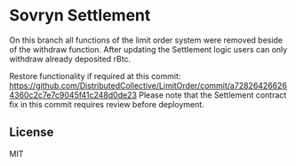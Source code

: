 # Sovryn Settlement

On this branch all functions of the limit order system were removed beside of the withdraw function.
After updating the Settlement logic users can only withdraw already deposited rBtc. 

Restore functionality if required at this commit: https://github.com/DistributedCollective/LimitOrder/commit/a728264266264360c2c7e7c9045f41c248d0de23
Please note that the Settlement contract fix in this commit requires review before deployment. 

## License
MIT
